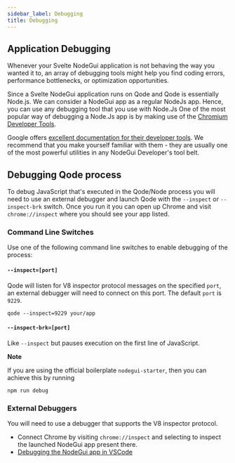```yaml
---
sidebar_label: Debugging
title: Debugging
---
```


## Application Debugging

Whenever your Svelte NodeGui application is not behaving the way you wanted it to,
an array of debugging tools might help you find coding errors, performance
bottlenecks, or optimization opportunities.

Since a Svelte NodeGui application runs on Qode and Qode is essentially Node.js. We can consider a NodeGui app as a regular NodeJs app. Hence, you can use any debugging tool that you use with Node.Js
One of the most popular way of debugging a Node.Js app is by making use of the [Chromium Developer Tools][node-inspect].

Google offers [excellent documentation for their developer tools][devtools].
We recommend that you make yourself familiar with them - they are usually one
of the most powerful utilities in any NodeGui Developer's tool belt.

## Debugging Qode process

To debug JavaScript that's executed in the Qode/Node process you will need to use an external debugger and
launch Qode with the `--inspect` or `--inspect-brk` switch. Once you run it you can open up Chrome and visit `chrome://inspect` where you should see your app listed.

### Command Line Switches

Use one of the following command line switches to enable debugging of the process:

#### `--inspect=[port]`

Qode will listen for V8 inspector protocol messages on the specified `port`,
an external debugger will need to connect on this port. The default `port` is
`9229`.

```shell
qode --inspect=9229 your/app
```

#### `--inspect-brk=[port]`

Like `--inspect` but pauses execution on the first line of JavaScript.

**Note**

If you are using the official boilerplate `nodegui-starter`, then you can achieve this by running

```
npm run debug
```

### External Debuggers

You will need to use a debugger that supports the V8 inspector protocol.

- Connect Chrome by visiting `chrome://inspect` and selecting to inspect the
  launched NodeGui app present there.
- [Debugging the NodeGui app in VSCode](debugging-in-vscode.md)

[node-inspect]: https://nodejs.org/en/docs/inspector/
[devtools]: https://developer.chrome.com/devtools
